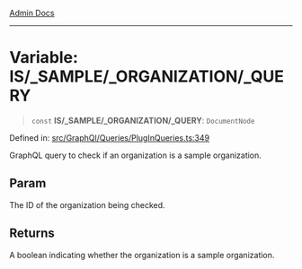[Admin Docs](/)

***

# Variable: IS/_SAMPLE/_ORGANIZATION/_QUERY

> `const` **IS/_SAMPLE/_ORGANIZATION/_QUERY**: `DocumentNode`

Defined in: [src/GraphQl/Queries/PlugInQueries.ts:349](https://github.com/PalisadoesFoundation/talawa-admin/blob/main/src/GraphQl/Queries/PlugInQueries.ts#L349)

GraphQL query to check if an organization is a sample organization.

## Param

The ID of the organization being checked.

## Returns

A boolean indicating whether the organization is a sample organization.
